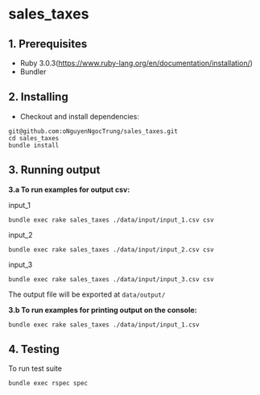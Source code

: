 # sales_taxes

## 1. Prerequisites

- Ruby 3.0.3(https://www.ruby-lang.org/en/documentation/installation/)
- Bundler

## 2. Installing

- Checkout and install dependencies:

```
git@github.com:oNguyenNgocTrung/sales_taxes.git
cd sales_taxes
bundle install
```

## 3. Running output

**3.a To run examples for output csv:**

input_1
```
bundle exec rake sales_taxes ./data/input/input_1.csv csv
```

input_2
```
bundle exec rake sales_taxes ./data/input/input_2.csv csv
```

input_3
```
bundle exec rake sales_taxes ./data/input/input_3.csv csv
```

The output file will be exported at `data/output/`

**3.b To run examples for printing output on the console:**

```
bundle exec rake sales_taxes ./data/input/input_1.csv
```

## 4. Testing

To run test suite

```
bundle exec rspec spec
```
